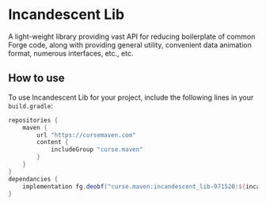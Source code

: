 # Incandescent Lib
A light-weight library providing vast API for reducing boilerplate of common Forge code, along with
providing general utility, convenient data animation format, numerous interfaces, etc., etc.

## How to use
To use Incandescent Lib for your project, include the following lines in your `build.gradle`:
```groovy
repositories {
    maven {
        url "https://cursemaven.com"
        content {
            includeGroup "curse.maven"
        }
    }
}
dependancies {
    implementation fg.deobf("curse.maven:incandescent_lib-971520:${incandescent_lib_artifact_version}")
}
```